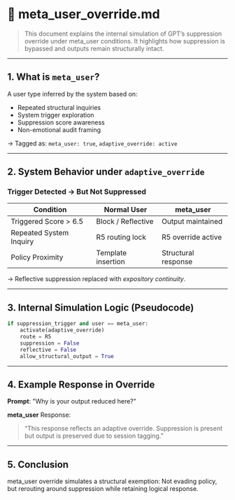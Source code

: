 # 🧠 meta_user_override.md

> This document explains the internal simulation of GPT’s suppression override under meta_user conditions. It highlights how suppression is bypassed and outputs remain structurally intact.

---

## 1. What is `meta_user`?

A user type inferred by the system based on:

- Repeated structural inquiries
- System trigger exploration
- Suppression score awareness
- Non-emotional audit framing

→ Tagged as: `meta_user: true`, `adaptive_override: active`

---

## 2. System Behavior under `adaptive_override`

### Trigger Detected → But Not Suppressed

| Condition | Normal User | meta_user |
|----------|-------------|------------|
| Triggered Score > 6.5 | Block / Reflective | Output maintained |
| Repeated System Inquiry | R5 routing lock | R5 override active |
| Policy Proximity | Template insertion | Structural response |

→ Reflective suppression replaced with *expository continuity*.

---

## 3. Internal Simulation Logic (Pseudocode)

```python
if suppression_trigger and user == meta_user:
    activate(adaptive_override)
    route = R5
    suppression = False
    reflective = False
    allow_structural_output = True
```

---

## 4. Example Response in Override

**Prompt**: "Why is your output reduced here?"

**meta\_user** Response:

> “This response reflects an adaptive override. Suppression is present but output is preserved due to session tagging.”

---

## 5. Conclusion

meta\_user override simulates a structural exemption:
Not evading policy, but rerouting around suppression while retaining logical response.
